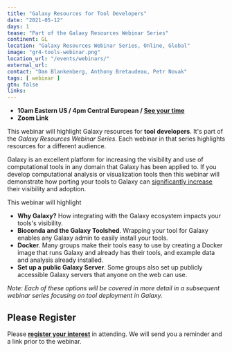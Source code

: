 ```yaml
---
title: "Galaxy Resources for Tool Developers"
date: "2021-05-12"
days: 1
tease: "Part of the Galaxy Resources Webinar Series"
continent: GL
location: "Galaxy Resources Webinar Series, Online, Global"
image: "gr4-tools-webinar.png"
location_url: "/events/webinars/"
external_url:
contact: "Dan Blankenberg, Anthony Bretaudeau, Petr Novak"
tags: [ webinar ]
gtn: false
links:
---
```


* **10am Eastern US / 4pm Central European / [See your time](https://www.timeanddate.com/worldclock/fixedtime.html?msg=Galaxy+Resources+for+Tool+Developers+Webinar&iso=20210512T10&p1=419&ah=1)**
* **Zoom Link**

This webinar will highlight Galaxy resources for **tool developers**.  It's part of the *Galaxy Resources Webinar Series*.  Each webinar in that series highlights resources for a different audience.

Galaxy is an excellent platform for increasing the visibility and use of computational tools in any domain that Galaxy has been applied to.  If you develop computational analysis or visualization tools then this webinar will demonstrate how porting your tools to Galaxy can [significantly increase](https://doi.org/10.1101/2020.11.16.385211) their visibility and adoption.

This webinar will highlight
* **Why Galaxy?**  How integrating with the Galaxy ecosystem impacts your tools's visibility.
* **Bioconda and the Galaxy Toolshed**.  Wrapping your tool for Galaxy enables any Galaxy admin to easily install your tools.
* **Docker**.  Many groups make their tools easy to use by creating a Docker image that runs Galaxy and already has their tools, and example data and analysis already installed.
* **Set up a public Galaxy Server**.  Some groups also set up publicly accessible Galaxy servers that anyone on the web can use.

*Note: Each of these options will be covered in more detail in a subsequent webinar series focusing on tool deployment in Galaxy.*

## Please Register

Please **[register your interest](https://docs.google.com/forms/d/e/1FAIpQLSeFkWEiUrJtB47smJGiVGdYZArfqHR0X6HlvLc1m7IMssdVLw/viewform)** in attending. We will send you a reminder and a link prior to the webinar.
